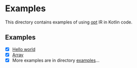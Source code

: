 # Examples
This directory contains examples of using [opt](../opt/README.md) IR in Kotlin code.

## Examples
- [x] [Hello world](src/main/kotlin/examples/HelloWorld.kt)
- [x] [Array](src/main/kotlin/examples/Array.kt)
- [x] More examples are in directory [examples](src/main/kotline/xamples/)...
